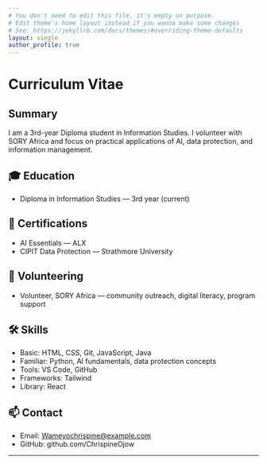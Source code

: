 ```yaml
---
# You don't need to edit this file, it's empty on purpose.
# Edit theme's home layout instead if you wanna make some changes
# See: https://jekyllrb.com/docs/themes/#overriding-theme-defaults
layout: single
author_profile: true
---
```


# Curriculum Vitae

## Summary
I am a 3rd-year Diploma student in Information Studies. I volunteer with SORY Africa and focus on practical applications of AI, data protection, and information management.

## 🎓 Education
- Diploma in Information Studies — 3rd year (current)

## 📜 Certifications
- AI Essentials — ALX
- CIPIT Data Protection — Strathmore University

## 🤝 Volunteering
- Volunteer, SORY Africa — community outreach, digital literacy, program support

## 🛠 Skills
- Basic: HTML, CSS, Git, JavaScript, Java
- Familiar: Python, AI fundamentals, data protection concepts
- Tools: VS Code, GitHub
- Frameworks: Tailwind 
- Library: React



## 📫 Contact
- Email: Wameyochrispine@example.com  
- GitHub: github.com/ChrispineOjow 

---




